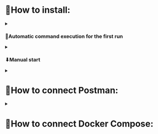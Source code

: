 <h1>📍How to install: </h1>

<details><summary><h3>🧾Automatic command execution for the first run</h3></summary><br>
<ul>
  <li>🔧for Windows:     <b>first_start.bat</b></li>
  <li>⚙for Linux/MacOS: <b>first_start.sh</b></li>
</ul>
</details>
<details><summary><h3>⬇Manual start</h3></summary><br>
<h4>1 - Connect venv:</h4> 
<i>python -m venv venv</i>
<h4>2 - Activate it:</h4> 
<ul>
  <li>cd venv</li>
  <li>cd Scripts</li>
  <li>activate</li>
</ul>
<h4>3 - In the Console, go to the root folder:</h4>
<i>cd ../..</i>
<h4>4 - Install libraries:</h4>
<i>pip install -r requirements.txt</i>
<h4>5 - Run the migration:</h4> 
<i>python manage.py makemigrations</i>
<h4>6 - Apply migration:</h4> 
<i>python manage.py migrate</i>
<h4>7 - Run server:</h4> 
<i>python manage.py runserver</i>
</details>

<details><summary><h1>📮How to connect Postman:</h1></summary><br/>
<h4>1 - Import Postman_Client folder into Postman</h4> 
<h4>2 - The environment settings are called User Data</h4>
<h4>3 - The Client_API collection contains requests</h4>
</details>

<details><summary><h1>🐳How to connect Docker Compose:</h1></summary><br/>
<h4>UP Docker-compose:</h4>
<i>docker-compose up -d</i>
</details>